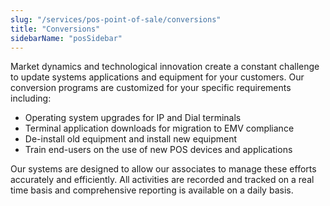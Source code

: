 ```yaml
---
slug: "/services/pos-point-of-sale/conversions"
title: "Conversions"
sidebarName: "posSidebar"
---
```

Market dynamics and technological innovation create a constant challenge to update systems applications and equipment for your customers. Our conversion programs are customized for your specific requirements including:

* Operating system upgrades for IP and Dial terminals
* Terminal application downloads for migration to EMV compliance
* De-install old equipment and install new equipment
* Train end-users on the use of new POS devices and applications

Our systems are designed to allow our associates to manage these efforts accurately and efficiently. All activities are recorded and tracked on a real time basis and comprehensive reporting is available on a daily basis.